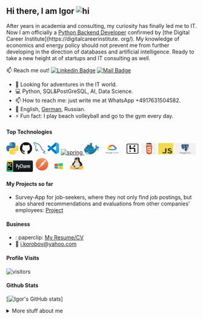 ## Hi there, I am Igor <img src="https://user-images.githubusercontent.com/1303154/88677602-1635ba80-d120-11ea-84d8-d263ba5fc3c0.gif" width="28px" height="28px" alt="hi">

After years in academia and consulting, my curiosity has finally led me to IT.
Now I am officially a [Python Backend
Developer](https://github.com/ikoro1/ikoro1/blob/main/Resume/Zertifikat_Korobov%2C%20Igor_FbW%20P%2022-E01_preliminary.pdf)
confirmed by [the Digital Career Institute](https://digitalcareerinstitute.
org/). My knowledge of economics and energy policy should not prevent me from further
developing in the direction of databases and artificial intelligence. Ready to
take a new height at of startups and IT consulting as well.

:mailbox: Reach me out!
[![Linkedin Badge](https://img.shields.io/badge/-Igor-0e76a8?style=flat&labelColor=0e76a8&logo=linkedin&logoColor=white)](www.linkedin.com/in/ikoro/)
[![Mail Badge](https://img.shields.io/badge/-igor-c0392b?style=flat&labelColor=c0392b&logo=gmail&logoColor=white)](mailto:i.korobov@yahoo.com)

<!-- TODO: Add last video link -->

- 🔭 Looking for adventures in the IT world.
- :computer: Python, SQL&PostGreSQL, AI, Data Science.
- 📫 How to reach me: just write me at WhatsApp +4917631504582.
- :tongue:
  English, [German](https://github.com/ikoro1/ikoro1/blob/main/Resume/C1.4%20Certificate%20Korobov.pdf),
  Russian.
- ⚡ Fun fact: I play beach volleyball and go to the gym every day.

#### Top Technologies

<a href="https://www.python.org/" title="Python"><img src="ICONS/python.png"/></a>
<a href="https://github.com/" title="GitHub"><img src="ICONS/github.png" /></a>
<a href="https://www.mysql.com/" title="MySQL"><img src="ICONS/mysql.png"/></a>
<a href="https://code.visualstudio.com/" title="Visual Studio Code"><img src="ICONS/vscode.png" /></a>
<a href="https://www.django-rest-framework.org/" target="_blank"><img src="https://external-content.duckduckgo.com/ip3/www.django-rest-framework.org.ico" alt="spring" width="40" height="40"/> </a>
<img title="docker" alt="docker" src="ICONS/docker.png" width="40" height="30"/>
<img title="Google Cloud" alt="Google Cloud" src="ICONS/gcloud.png" width="60" height="30"/>
<img title="heroku" alt="heroku" src="ICONS/heroku.png" width="40" height="30"/>
<img title="html" alt="html" src="ICONS/html.png" width="40" height="30"/>
<img title="javascript" alt="javascript" src="ICONS/javascript.png" width="40" height="30"/>
<img title="postgreSQL" alt="postgreSQL" src="ICONS/postgresql.png" width="55" height="30"/>
<img title="Pycharm" alt="Pycharm" src="ICONS/pycharm.png" width="70" height="30"/>
<img title="Postman" alt="Postman" src="ICONS/postman.png" width="40" height="40"/>
<img title="Windows" alt="Windows" src="ICONS/windows.png" width="40" height="30"/>
<img title="linux" alt="linux" src="ICONS/linux-tux.svg" width="40" height="35" style="vertical-align:down; margin:4px"/>

#### My Projects so far

- Survey-App for job-seekers, where they not only find job postings, but also
  shared recommendations and evaluations from other companies’ employees:
  [Project](https://github.com/Final-Project-Truck/Final_Project/tree/Develop_Main)

#### Business

- :
  paperclip: [My Resume/CV](https://github.com/ikoro1/ikoro1/blob/main/Resume/CV%20Igor%20Korobov%202023%20en.pdf)
- :email: i.korobov@yahoo.com

[//]: # ()

#### Profile Visits

[//]: # ()
![visitors](https://visitor-badge.glitch.me/badge?page_id=ikoro1.ikoro1)

#### Github Stats

[![Igor's GitHub stats](https://github-readme-stats.vercel.app/api?username=ikoro1&hide=contribs,prs&theme=tokyonight)]


<details>
<summary>
  More stuff about me
</summary>

<br >

Never bored, never depressed-:)

[//]: # (#### What is CoderOne?)

[//]: # ()

[//]: # (CoderOne is a youtube channel for learning Web/Mobile development, coding and design. Including new technologies and frameworks and anything really related to development world.)

[//]: # ()

[//]: # (#### Coding Stats)

<!--START_SECTION:waka-->

```text

```

<!--END_SECTION:waka-->

[//]: # (#### Github Stats)

[//]: # (![Ipenywis's github stats]&#40;https://github-readme-stats.vercel.app/api?username=ipenywis&count_private=true&theme=tokyonight&hide=contribs,prs&#41;)

[//]: # (</details>)

[//]: # ()

[//]: # ([reactplaylist]: https://www.youtube.com/watch?v=KxXXEL-k47Y&list=PLvXDmnBbOF7RnYiZvDwl2Pzcs2kfi10wd)

[//]: # ([vscodetutorial]: https://www.youtube.com/watch?v=Bkie2ai8qeE&t=8s)

[//]: # ([htmltutorial]: https://www.youtube.com/watch?v=VK6MXVxOsws&t=27s)

[//]: # ([javascripttutorial]: https://www.youtube.com/watch?v=D-LHKvmX37E)
